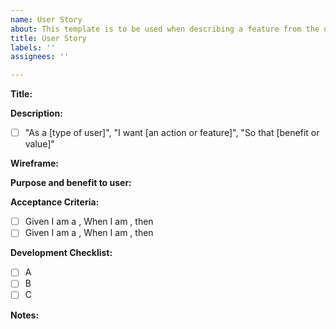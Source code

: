 ```yaml
---
name: User Story
about: This template is to be used when describing a feature from the user's perspective
title: User Story
labels: ''
assignees: ''

---
```


**Title:**

**Description:**
- [ ] "As a [type of user]", "I want [an action or feature]", "So that [benefit or value]" 

**Wireframe:** <link>

**Purpose and benefit to user:**

**Acceptance Criteria:**

- [ ] Given I am a <role>, When I am <doing something>, then <this happens>
- [ ] Given I am a <role>, When I am <doing something>, then <this happens>

**Development Checklist:**
- [ ] A
- [ ] B
- [ ] C

**Notes:**
